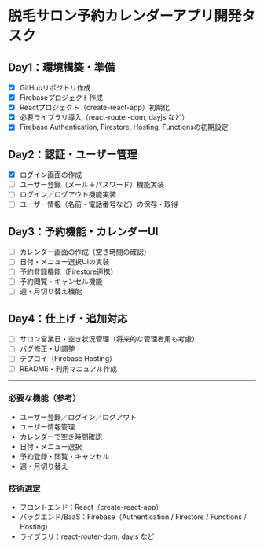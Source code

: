 # 脱毛サロン予約カレンダーアプリ開発タスク

## Day1：環境構築・準備
- [x] GitHubリポジトリ作成
- [x] Firebaseプロジェクト作成
- [x] Reactプロジェクト（create-react-app）初期化
- [x] 必要ライブラリ導入（react-router-dom, dayjs など）
- [x] Firebase Authentication, Firestore, Hosting, Functionsの初期設定

## Day2：認証・ユーザー管理
- [x] ログイン画面の作成
- [ ] ユーザー登録（メール＋パスワード）機能実装
- [ ] ログイン／ログアウト機能実装
- [ ] ユーザー情報（名前・電話番号など）の保存・取得

## Day3：予約機能・カレンダーUI
- [ ] カレンダー画面の作成（空き時間の確認）
- [ ] 日付・メニュー選択UIの実装
- [ ] 予約登録機能（Firestore連携）
- [ ] 予約閲覧・キャンセル機能
- [ ] 週・月切り替え機能

## Day4：仕上げ・追加対応
- [ ] サロン営業日・空き状況管理（将来的な管理者用も考慮）
- [ ] バグ修正・UI調整
- [ ] デプロイ（Firebase Hosting）
- [ ] README・利用マニュアル作成

---

### 必要な機能（参考）
- ユーザー登録／ログイン／ログアウト
- ユーザー情報管理
- カレンダーで空き時間確認
- 日付・メニュー選択
- 予約登録・閲覧・キャンセル
- 週・月切り替え

### 技術選定
- フロントエンド：React（create-react-app）
- バックエンド/BaaS：Firebase（Authentication / Firestore / Functions / Hosting）
- ライブラリ：react-router-dom, dayjs など 